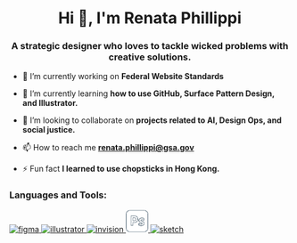 <h1 align="center">Hi 👋, I'm Renata Phillippi</h1>
<h3 align="center">A strategic designer who loves to tackle wicked problems with creative solutions.</h3>

- 🔭 I’m currently working on **Federal Website Standards**

- 🌱 I’m currently learning **how to use GitHub, Surface Pattern Design, and Illustrator.**

- 👯 I’m looking to collaborate on **projects related to AI, Design Ops, and social justice.**

- 📫 How to reach me **renata.phillippi@gsa.gov**

- ⚡ Fun fact **I learned to use chopsticks in Hong Kong.**

<h3 align="left">Languages and Tools:</h3>
<p align="left"> <a href="https://www.figma.com/" target="_blank" rel="noreferrer"> <img src="https://www.vectorlogo.zone/logos/figma/figma-icon.svg" alt="figma" width="40" height="40"/> </a> <a href="https://www.adobe.com/in/products/illustrator.html" target="_blank" rel="noreferrer"> <img src="https://www.vectorlogo.zone/logos/adobe_illustrator/adobe_illustrator-icon.svg" alt="illustrator" width="40" height="40"/> </a> <a href="https://www.invisionapp.com/" target="_blank" rel="noreferrer"> <img src="https://www.vectorlogo.zone/logos/invisionapp/invisionapp-icon.svg" alt="invision" width="40" height="40"/> </a> <a href="https://www.photoshop.com/en" target="_blank" rel="noreferrer"> <img src="https://raw.githubusercontent.com/devicons/devicon/master/icons/photoshop/photoshop-line.svg" alt="photoshop" width="40" height="40"/> </a> <a href="https://www.sketch.com/" target="_blank" rel="noreferrer"> <img src="https://www.vectorlogo.zone/logos/sketchapp/sketchapp-icon.svg" alt="sketch" width="40" height="40"/> </a> </p>
